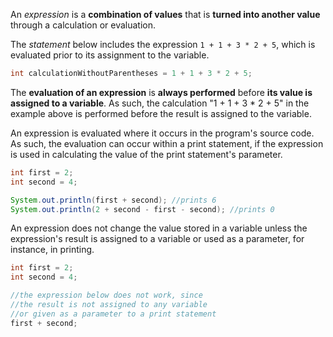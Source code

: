 An _expression_ is a **combination of values** that is **turned into another value** through a calculation or evaluation.

The _statement_ below includes the expression `1 + 1 + 3 * 2 + 5`, which is evaluated prior to its assignment to the variable.

```Java
int calculationWithoutParentheses = 1 + 1 + 3 * 2 + 5;
```

The **evaluation of an expression** is **always performed** before **its value is assigned to a variable**. As such, the calculation "1 + 1 + 3 * 2 + 5" in the example above is performed before the result is assigned to the variable.

An expression is evaluated where it occurs in the program's source code. As such, the evaluation can occur within a print statement, if the expression is used in calculating the value of the print statement's parameter.
```Java
int first = 2;
int second = 4;

System.out.println(first + second); //prints 6
System.out.println(2 + second - first - second); //prints 0
```

An expression does not change the value stored in a variable unless the expression's result is assigned to a variable or used as a parameter, for instance, in printing.
```Java
int first = 2;
int second = 4;

//the expression below does not work, since
//the result is not assigned to any variable
//or given as a parameter to a print statement
first + second;
```